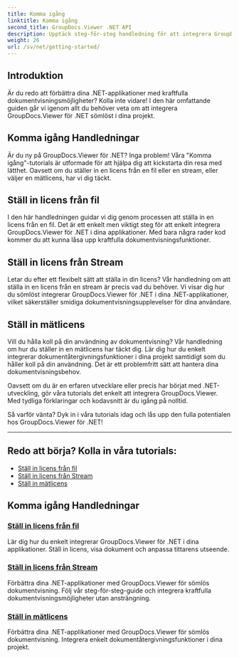 ```yaml
---
title: Komma igång
linktitle: Komma igång
second_title: GroupDocs.Viewer .NET API
description: Upptäck steg-för-steg handledning för att integrera GroupDocs.Viewer för .NET sömlöst i dina applikationer. Lär dig att ställa in licenser och anpassa tittarens utseende.
weight: 26
url: /sv/net/getting-started/
---
```


## Introduktion

Är du redo att förbättra dina .NET-applikationer med kraftfulla dokumentvisningsmöjligheter? Kolla inte vidare! I den här omfattande guiden går vi igenom allt du behöver veta om att integrera GroupDocs.Viewer för .NET sömlöst i dina projekt.

## Komma igång Handledningar

Är du ny på GroupDocs.Viewer för .NET? Inga problem! Våra "Komma igång"-tutorials är utformade för att hjälpa dig att kickstarta din resa med lätthet. Oavsett om du ställer in en licens från en fil eller en stream, eller väljer en mätlicens, har vi dig täckt.

## Ställ in licens från fil

I den här handledningen guidar vi dig genom processen att ställa in en licens från en fil. Det är ett enkelt men viktigt steg för att enkelt integrera GroupDocs.Viewer för .NET i dina applikationer. Med bara några rader kod kommer du att kunna låsa upp kraftfulla dokumentvisningsfunktioner.

## Ställ in licens från Stream

Letar du efter ett flexibelt sätt att ställa in din licens? Vår handledning om att ställa in en licens från en stream är precis vad du behöver. Vi visar dig hur du sömlöst integrerar GroupDocs.Viewer för .NET i dina .NET-applikationer, vilket säkerställer smidiga dokumentvisningsupplevelser för dina användare.

## Ställ in mätlicens

Vill du hålla koll på din användning av dokumentvisning? Vår handledning om hur du ställer in en mätlicens har täckt dig. Lär dig hur du enkelt integrerar dokumentåtergivningsfunktioner i dina projekt samtidigt som du håller koll på din användning. Det är ett problemfritt sätt att hantera dina dokumentvisningsbehov.

Oavsett om du är en erfaren utvecklare eller precis har börjat med .NET-utveckling, gör våra tutorials det enkelt att integrera GroupDocs.Viewer. Med tydliga förklaringar och kodavsnitt är du igång på nolltid.

Så varför vänta? Dyk in i våra tutorials idag och lås upp den fulla potentialen hos GroupDocs.Viewer för .NET!

---

## Redo att börja? Kolla in våra tutorials:

- [Ställ in licens från fil](./set-license-from-file/)
- [Ställ in licens från Stream](./set-license-from-stream/)
- [Ställ in mätlicens](./set-metered-license/)

## Komma igång Handledningar
### [Ställ in licens från fil](./set-license-from-file/)
Lär dig hur du enkelt integrerar GroupDocs.Viewer för .NET i dina applikationer. Ställ in licens, visa dokument och anpassa tittarens utseende.
### [Ställ in licens från Stream](./set-license-from-stream/)
Förbättra dina .NET-applikationer med GroupDocs.Viewer för sömlös dokumentvisning. Följ vår steg-för-steg-guide och integrera kraftfulla dokumentvisningsmöjligheter utan ansträngning.
### [Ställ in mätlicens](./set-metered-license/)
Förbättra dina .NET-applikationer med GroupDocs.Viewer för sömlös dokumentvisning. Integrera enkelt dokumentåtergivningsfunktioner i dina projekt.